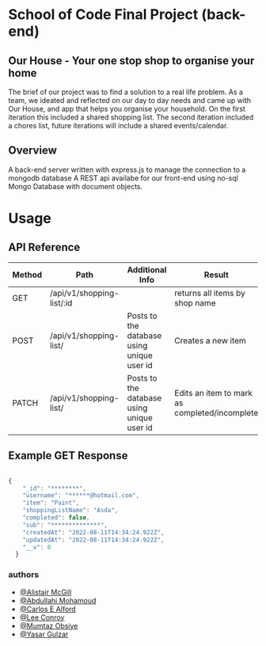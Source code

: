 # School of Code Final Project (back-end)


## Our House - Your one stop shop to organise your home

The brief of our project was to find a solution to a real life problem. As a team, we ideated and reflected on our day to day needs and came up with Our House, and app that helps you organise your household. On the first iteration this included a shared shopping list. The second iteration included a chores list, future iterations will include a shared events/calendar.

## Overview

A back-end server written with express.js to manage the connection to a mongodb database
A REST api availabe for our front-end using no-sql Mongo Database with document objects.

# Usage

## API Reference

| Method | Path             | Additional Info | Result                                         | 
| ------ | ---------------- | --------------- | ---------------------------------------------- |
| GET    | /api/v1/shopping-list/:id         |    | returns all items by shop name                                      | |
| POST    | /api/v1/shopping-list/          | Posts to the database using unique user id  | Creates a new item                                     |  |
| PATCH    | /api/v1/shopping-list/         | Posts to the database using unique user id    | Edits an item to mark as completed/incomplete                                     |


## Example GET Response

```javaScript

{
    "_id": "********",
    "username": "******@hotmail.com",
    "item": "Paint",
    "shoppingListName": "Asda",
    "completed": false,
    "sub": "**************",
    "createdAt": "2022-08-11T14:34:24.922Z",
    "updatedAt": "2022-08-11T14:34:24.922Z",
    "__v": 0
  }

```

### authors

- [@Alistair McGill](https://github.com/AliMcG)
- [@Abdullahi Mohamoud](https://github.com/Abdu11ahi)
- [@Carlos E Alford](https://github.com/CarlosEAM)
- [@Lee Conroy](https://github.com/leeconroy77)
- [@Mumtaz Obsiye](https://github.com/MumtazO)
- [@Yasar Gulzar](https://github.com/Yasar000)






